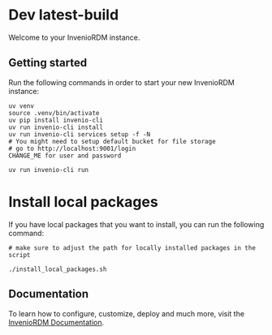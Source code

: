 # Dev latest-build 

Welcome to your InvenioRDM instance.

## Getting started

Run the following commands in order to start your new InvenioRDM instance:

```console
uv venv
source .venv/bin/activate
uv pip install invenio-cli
uv run invenio-cli install
uv run invenio-cli services setup -f -N
# You might need to setup default bucket for file storage
# go to http://localhost:9001/login
CHANGE_ME for user and password

uv run invenio-cli run
```

# Install local packages

If you have local packages that you want to install, you can run the following command:

```console
# make sure to adjust the path for locally installed packages in the script

./install_local_packages.sh
```

## Documentation

To learn how to configure, customize, deploy and much more, visit
the [InvenioRDM Documentation](https://inveniordm.docs.cern.ch/).
